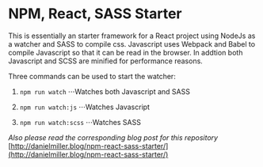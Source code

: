 # NPM, React, SASS Starter

This is essentially an starter framework for a React project using NodeJs as a watcher and SASS to compile css.  Javascript uses Webpack and Babel to compile Javascript so that it can be read in the browser.  In addtion both Javascript and SCSS are minified for performance reasons.

Three commands can be used to start the watcher:

1.   ```npm run watch```
⋅⋅⋅Watches both Javascript and SASS

2.   ```npm run watch:js```
⋅⋅⋅Watches Javascript

3.  ```npm run watch:scss```
⋅⋅⋅Watches SASS

*Also please read the corresponding blog post for this repository*
[http://danielmiller.blog/npm-react-sass-starter/](http://danielmiller.blog/npm-react-sass-starter/)